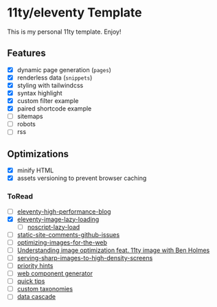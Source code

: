 # 11ty/eleventy Template

This is my personal 11ty template. Enjoy!

## Features

- [x] dynamic page generation (`pages`)
- [x] renderless data (`snippets`)
- [x] styling with tailwindcss
- [x] syntax highlight
- [x] custom filter example
- [x] paired shortcode example
- [ ] sitemaps
- [ ] robots
- [ ] rss

## Optimizations
- [x] minify HTML
- [x] assets versioning to prevent browser caching

### ToRead
- [ ] [eleventy-high-performance-blog](https://github.com/google/eleventy-high-performance-blog)
- [x] [eleventy-image-lazy-loading](https://www.aleksandrhovhannisyan.com/blog/eleventy-image-lazy-loading/)
  - [ ] [noscript-lazy-load](https://eszter.space/noscript-lazy-load/)
- [ ] [static-site-comments-github-issues](https://www.aleksandrhovhannisyan.com/blog/static-site-comments-github-issues/)
- [ ] [optimizing-images-for-the-web](https://www.aleksandrhovhannisyan.com/blog/optimizing-images-for-the-web/)
- [ ] [Understanding image optimization feat. 11ty image with Ben Holmes](https://www.youtube.com/watch?v=7n_QLWs1Yrw)
- [ ] [serving-sharp-images-to-high-density-screens](https://jakearchibald.com/2021/serving-sharp-images-to-high-density-screens/)
- [ ] [priority hints](https://web.dev/priority-hints/)
- [ ] [web component generator](https://11ty-web-component-generator.netlify.app/)
- [ ] [quick tips](https://www.11ty.dev/docs/quicktips/)
- [ ] [custom taxonomies](https://www.webstoemp.com/blog/basic-custom-taxonomies-with-eleventy/)
- [ ] [data cascade](https://benmyers.dev/blog/eleventy-data-cascade/)